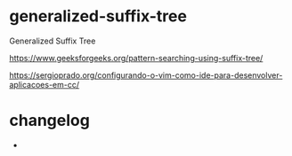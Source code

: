 # generalized-suffix-tree
Generalized Suffix Tree

https://www.geeksforgeeks.org/pattern-searching-using-suffix-tree/


https://sergioprado.org/configurando-o-vim-como-ide-para-desenvolver-aplicacoes-em-cc/


# changelog
- 
